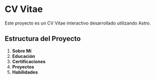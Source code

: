 # CV Vitae

Este proyecto es un CV Vitae interactivo desarrollado utilizando Astro.

## Estructura del Proyecto

1. **Sobre Mí**
2. **Educación**
3. **Certificaciones**
4. **Proyectos**
5. **Habilidades**